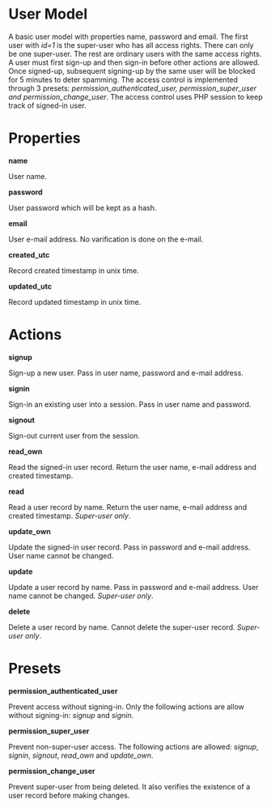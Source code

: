 User Model
==========

A basic user model with properties name, password and email. The first user with *id=1* is the super-user who has all access rights. There can only be one super-user. The rest are ordinary users with the same access rights. A user must first sign-up and then sign-in before other actions are allowed. Once signed-up, subsequent signing-up by the same user will be blocked for 5 minutes to deter spamming. The access control is implemented through 3 presets: *permission_authenticated_user, permission_super_user and permission_change_user*. The access control uses PHP session to keep track of signed-in user.

# Properties

**name**

User name.

**password**

User password which will be kept as a hash.

**email**

User e-mail address. No varification is done on the e-mail.

**created_utc**

Record created timestamp in unix time.

**updated_utc**

Record updated timestamp in unix time.

# Actions

**signup**

Sign-up a new user. Pass in user name, password and e-mail address.

**signin**

Sign-in an existing user into a session. Pass in user name and password.

**signout**

Sign-out current user from the session.

**read_own**

Read the signed-in user record. Return the user name, e-mail address and created timestamp.

**read**

Read a user record by name. Return the user name, e-mail address and created timestamp. *Super-user only*. 

**update_own**

Update the signed-in user record. Pass in password and e-mail address. User name cannot be changed.

**update**

Update a user record by name. Pass in password and e-mail address. User name cannot be changed. *Super-user only*.

**delete**

Delete a user record by name. Cannot delete the super-user record. *Super-user only*.

# Presets

**permission_authenticated_user**

Prevent access without signing-in. Only the following actions are allow without signing-in: *signup* and *signin*. 

**permission_super_user**

Prevent non-super-user access. The following actions are allowed: *signup*, *signin*, *signout*, *read_own* and *update_own*. 

**permission_change_user**

Prevent super-user from being deleted. It also verifies the existence of a user record before making changes.

